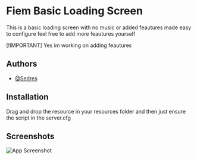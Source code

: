 
# Fiem Basic Loading Screen

This is a basic loading screen with no music or added feautures made easy to configure feel free to add more feautures yourself

[!IMPORTANT]
Yes im working on adding feautures
## Authors

- [@Sedres](https://github.com/Sedres)


## Installation

Drag and drop the resource in your resources folder and then just ensure the script in the server.cfg
## Screenshots

![App Screenshot](https://imgur.com/e0TuBye.png)

